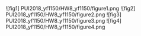 ![fig1] PUI2018_yf1150/HW8_yf1150/figure1.png 
![fig2] PUI2018_yf1150/HW8_yf1150/figure2.png
![fig3] PUI2018_yf1150/HW8_yf1150/figure3.png
![fig4] PUI2018_yf1150/HW8_yf1150/figure4.png
